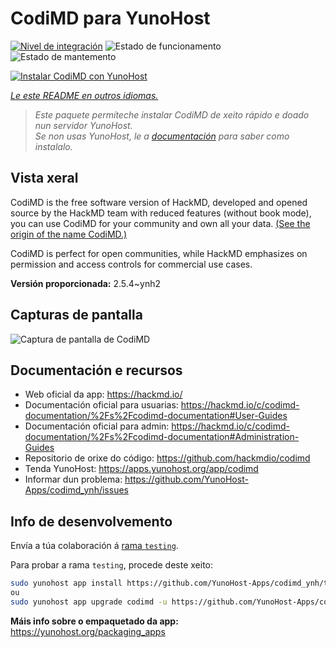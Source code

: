 <!--
NOTA: Este README foi creado automáticamente por <https://github.com/YunoHost/apps/tree/master/tools/readme_generator>
NON debe editarse manualmente.
-->

# CodiMD para YunoHost

[![Nivel de integración](https://apps.yunohost.org/badge/integration/codimd)](https://ci-apps.yunohost.org/ci/apps/codimd/)
![Estado de funcionamento](https://apps.yunohost.org/badge/state/codimd)
![Estado de mantemento](https://apps.yunohost.org/badge/maintained/codimd)

[![Instalar CodiMD con YunoHost](https://install-app.yunohost.org/install-with-yunohost.svg)](https://install-app.yunohost.org/?app=codimd)

*[Le este README en outros idiomas.](./ALL_README.md)*

> *Este paquete permíteche instalar CodiMD de xeito rápido e doado nun servidor YunoHost.*  
> *Se non usas YunoHost, le a [documentación](https://yunohost.org/install) para saber como instalalo.*

## Vista xeral

CodiMD is the free software version of HackMD, developed and opened source by the HackMD team with reduced features (without book mode), you can use CodiMD for your community and own all your data. [(See the origin of the name CodiMD.)](https://github.com/hackmdio/codimd/issues/720)

CodiMD is perfect for open communities, while HackMD emphasizes on permission and access controls for commercial use cases.

**Versión proporcionada:** 2.5.4~ynh2

## Capturas de pantalla

![Captura de pantalla de CodiMD](./doc/screenshots/screenshot.png)

## Documentación e recursos

- Web oficial da app: <https://hackmd.io/>
- Documentación oficial para usuarias: <https://hackmd.io/c/codimd-documentation/%2Fs%2Fcodimd-documentation#User-Guides>
- Documentación oficial para admin: <https://hackmd.io/c/codimd-documentation/%2Fs%2Fcodimd-documentation#Administration-Guides>
- Repositorio de orixe do código: <https://github.com/hackmdio/codimd>
- Tenda YunoHost: <https://apps.yunohost.org/app/codimd>
- Informar dun problema: <https://github.com/YunoHost-Apps/codimd_ynh/issues>

## Info de desenvolvemento

Envía a túa colaboración á [rama `testing`](https://github.com/YunoHost-Apps/codimd_ynh/tree/testing).

Para probar a rama `testing`, procede deste xeito:

```bash
sudo yunohost app install https://github.com/YunoHost-Apps/codimd_ynh/tree/testing --debug
ou
sudo yunohost app upgrade codimd -u https://github.com/YunoHost-Apps/codimd_ynh/tree/testing --debug
```

**Máis info sobre o empaquetado da app:** <https://yunohost.org/packaging_apps>
